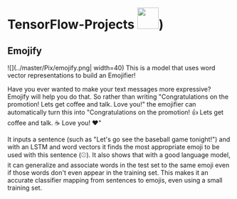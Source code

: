 # TensorFlow-Projects     <img src="https://github.com/aobaruwa/TensorFlow-Projects/blob/master/Pix/emojify.png" width="48">)
## Emojify
![](../master/Pix/emojify.png| width=40)
This is a model that uses word vector representations to build an Emojifier!

Have you ever wanted to make your text messages more expressive? Emojify will help you do that. So rather than writing "Congratulations on the promotion! Lets get coffee and talk. Love you!" the emojifier can automatically turn this into "Congratulations on the promotion! 👍 Lets get coffee and talk. ☕️ Love you! ❤️"

It inputs a sentence (such as "Let's go see the baseball game tonight!") and with an LSTM and word vectors it finds the most appropriate emoji to be used with this sentence (⚾️). It also shows that with a good language model, it can generalize and associate words in the test set to the same emoji even if those words don't even appear in the training set.  This makes it an accurate classifier mapping from sentences to emojis, even using a small training set. 

